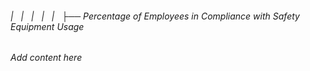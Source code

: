 ###### |   |   |   |   |   ├── Percentage of Employees in Compliance with Safety Equipment Usage

*Add content here*